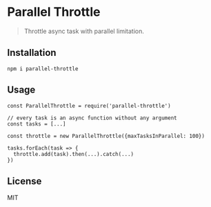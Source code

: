 # Parallel Throttle

> Throttle async task with parallel limitation.

## Installation

```
npm i parallel-throttle
```

## Usage

```ecmascript 6
const ParallelThrottle = require('parallel-throttle')

// every task is an async function without any argument
const tasks = [...]

const throttle = new ParallelThrottle({maxTasksInParallel: 100})

tasks.forEach(task => {
  throttle.add(task).then(...).catch(...)
})
```

## License

MIT